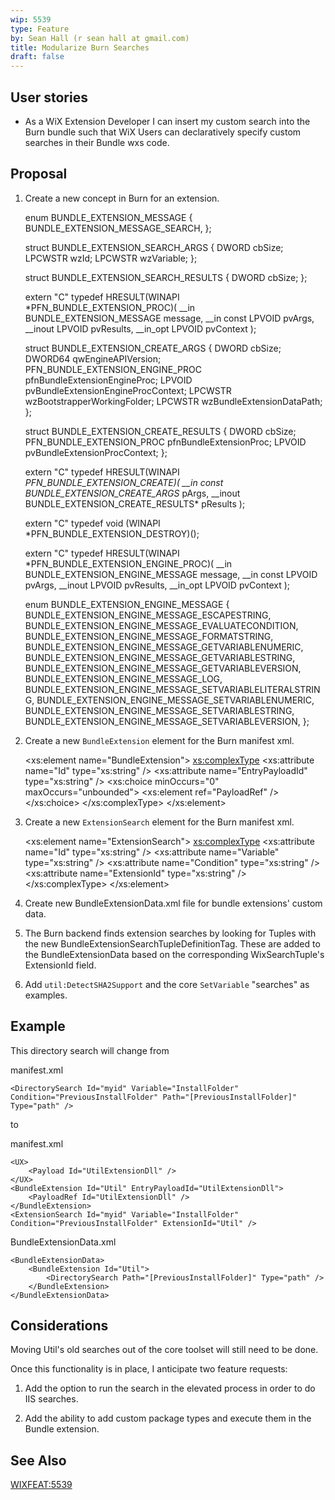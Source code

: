 ```yaml
---
wip: 5539
type: Feature
by: Sean Hall (r sean hall at gmail.com)
title: Modularize Burn Searches
draft: false
---
```


## User stories

* As a WiX Extension Developer I can insert my custom search into the Burn bundle such that WiX Users can declaratively specify custom searches in their Bundle wxs code.


## Proposal

1) Create a new concept in Burn for an extension.

    enum BUNDLE_EXTENSION_MESSAGE
    {
        BUNDLE_EXTENSION_MESSAGE_SEARCH,
    };

    struct BUNDLE_EXTENSION_SEARCH_ARGS
    {
        DWORD cbSize;
        LPCWSTR wzId;
        LPCWSTR wzVariable;
    };

    struct BUNDLE_EXTENSION_SEARCH_RESULTS
    {
        DWORD cbSize;
    };

    extern "C" typedef HRESULT(WINAPI *PFN_BUNDLE_EXTENSION_PROC)(
        __in BUNDLE_EXTENSION_MESSAGE message,
        __in const LPVOID pvArgs,
        __inout LPVOID pvResults,
        __in_opt LPVOID pvContext
        );

    struct BUNDLE_EXTENSION_CREATE_ARGS
    {
        DWORD cbSize;
        DWORD64 qwEngineAPIVersion;
        PFN_BUNDLE_EXTENSION_ENGINE_PROC pfnBundleExtensionEngineProc;
        LPVOID pvBundleExtensionEngineProcContext;
        LPCWSTR wzBootstrapperWorkingFolder;
        LPCWSTR wzBundleExtensionDataPath;
    };

    struct BUNDLE_EXTENSION_CREATE_RESULTS
    {
        DWORD cbSize;
        PFN_BUNDLE_EXTENSION_PROC pfnBundleExtensionProc;
        LPVOID pvBundleExtensionProcContext;
    };

    extern "C" typedef HRESULT(WINAPI *PFN_BUNDLE_EXTENSION_CREATE)(
        __in const BUNDLE_EXTENSION_CREATE_ARGS* pArgs,
        __inout BUNDLE_EXTENSION_CREATE_RESULTS* pResults
        );

    extern "C" typedef void (WINAPI *PFN_BUNDLE_EXTENSION_DESTROY)();

    extern "C" typedef HRESULT(WINAPI *PFN_BUNDLE_EXTENSION_ENGINE_PROC)(
        __in BUNDLE_EXTENSION_ENGINE_MESSAGE message,
        __in const LPVOID pvArgs,
        __inout LPVOID pvResults,
        __in_opt LPVOID pvContext
        );

    enum BUNDLE_EXTENSION_ENGINE_MESSAGE
    {
        BUNDLE_EXTENSION_ENGINE_MESSAGE_ESCAPESTRING,
        BUNDLE_EXTENSION_ENGINE_MESSAGE_EVALUATECONDITION,
        BUNDLE_EXTENSION_ENGINE_MESSAGE_FORMATSTRING,
        BUNDLE_EXTENSION_ENGINE_MESSAGE_GETVARIABLENUMERIC,
        BUNDLE_EXTENSION_ENGINE_MESSAGE_GETVARIABLESTRING,
        BUNDLE_EXTENSION_ENGINE_MESSAGE_GETVARIABLEVERSION,
        BUNDLE_EXTENSION_ENGINE_MESSAGE_LOG,
        BUNDLE_EXTENSION_ENGINE_MESSAGE_SETVARIABLELITERALSTRING,
        BUNDLE_EXTENSION_ENGINE_MESSAGE_SETVARIABLENUMERIC,
        BUNDLE_EXTENSION_ENGINE_MESSAGE_SETVARIABLESTRING,
        BUNDLE_EXTENSION_ENGINE_MESSAGE_SETVARIABLEVERSION,
    };

2) Create a new `BundleExtension` element for the Burn manifest xml.

    <xs:element name="BundleExtension">
        <xs:complexType>
            <xs:attribute name="Id" type="xs:string" />
            <xs:attribute name="EntryPayloadId" type="xs:string" />
            <xs:choice minOccurs="0" maxOccurs="unbounded">
                <xs:element ref="PayloadRef" />
            </xs:choice>
        </xs:complexType>
    </xs:element>

3) Create a new `ExtensionSearch` element for the Burn manifest xml.

    <xs:element name="ExtensionSearch">
        <xs:complexType>
            <xs:attribute name="Id" type="xs:string" />
            <xs:attribute name="Variable" type="xs:string" />
            <xs:attribute name="Condition" type="xs:string" />
            <xs:attribute name="ExtensionId" type="xs:string" />
        </xs:complexType>
    </xs:element>

4) Create new BundleExtensionData.xml file for bundle extensions' custom data.

5) The Burn backend finds extension searches by looking for Tuples with the new BundleExtensionSearchTupleDefinitionTag. These are added to the BundleExtensionData based on the corresponding WixSearchTuple's ExtensionId field.

6) Add `util:DetectSHA2Support` and the core `SetVariable` "searches" as examples.

## Example

This directory search will change from

manifest.xml

    <DirectorySearch Id="myid" Variable="InstallFolder" Condition="PreviousInstallFolder" Path="[PreviousInstallFolder]" Type="path" />

to

manifest.xml

    <UX>
        <Payload Id="UtilExtensionDll" />
    </UX>
    <BundleExtension Id="Util" EntryPayloadId="UtilExtensionDll">
        <PayloadRef Id="UtilExtensionDll" />
    </BundleExtension>
    <ExtensionSearch Id="myid" Variable="InstallFolder" Condition="PreviousInstallFolder" ExtensionId="Util" />

BundleExtensionData.xml

    <BundleExtensionData>
        <BundleExtension Id="Util">
            <DirectorySearch Path="[PreviousInstallFolder]" Type="path" />
        </BundleExtension>
    </BundleExtensionData>

## Considerations

Moving Util's old searches out of the core toolset will still need to be done.

Once this functionality is in place, I anticipate two feature requests:

1) Add the option to run the search in the elevated process in order to do IIS searches.

2) Add the ability to add custom package types and execute them in the Bundle extension.

## See Also

[WIXFEAT:5539](https://github.com/wixtoolset/issues/issues/5539)